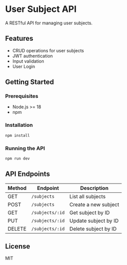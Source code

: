 # User Subject API

A RESTful API for managing user subjects.

## Features

- CRUD operations for user subjects
- JWT authentication
- Input validation
- User Login

## Getting Started

### Prerequisites

- Node.js >= 18
- npm

### Installation

```bash
npm install
```

### Running the API

```bash
npm run dev
```

## API Endpoints

| Method | Endpoint           | Description              |
|--------|--------------------|--------------------------|
| GET    | `/subjects`        | List all subjects        |
| POST   | `/subjects`        | Create a new subject     |
| GET    | `/subjects/:id`    | Get subject by ID        |
| PUT    | `/subjects/:id`    | Update subject by ID     |
| DELETE | `/subjects/:id`    | Delete subject by ID     |

## License

MIT